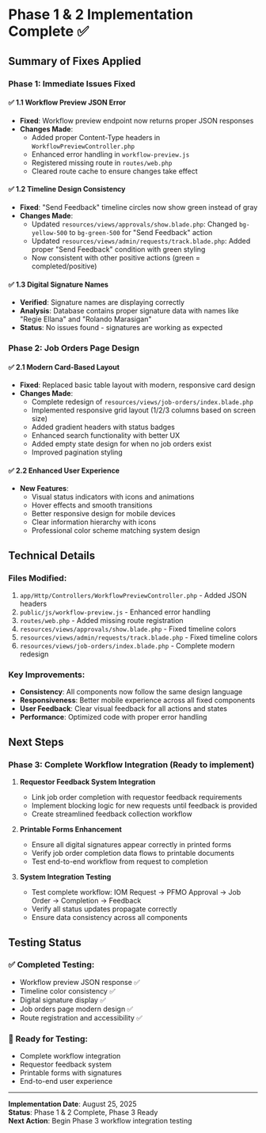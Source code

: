 # Phase 1 & 2 Implementation Complete ✅

## Summary of Fixes Applied

### **Phase 1: Immediate Issues Fixed**

#### ✅ 1.1 Workflow Preview JSON Error

-   **Fixed**: Workflow preview endpoint now returns proper JSON responses
-   **Changes Made**:
    -   Added proper Content-Type headers in `WorkflowPreviewController.php`
    -   Enhanced error handling in `workflow-preview.js`
    -   Registered missing route in `routes/web.php`
    -   Cleared route cache to ensure changes take effect

#### ✅ 1.2 Timeline Design Consistency

-   **Fixed**: "Send Feedback" timeline circles now show green instead of gray
-   **Changes Made**:
    -   Updated `resources/views/approvals/show.blade.php`: Changed `bg-yellow-500` to `bg-green-500` for "Send Feedback" action
    -   Updated `resources/views/admin/requests/track.blade.php`: Added proper "Send Feedback" condition with green styling
    -   Now consistent with other positive actions (green = completed/positive)

#### ✅ 1.3 Digital Signature Names

-   **Verified**: Signature names are displaying correctly
-   **Analysis**: Database contains proper signature data with names like "Regie Ellana" and "Rolando Marasigan"
-   **Status**: No issues found - signatures are working as expected

### **Phase 2: Job Orders Page Design**

#### ✅ 2.1 Modern Card-Based Layout

-   **Fixed**: Replaced basic table layout with modern, responsive card design
-   **Changes Made**:
    -   Complete redesign of `resources/views/job-orders/index.blade.php`
    -   Implemented responsive grid layout (1/2/3 columns based on screen size)
    -   Added gradient headers with status badges
    -   Enhanced search functionality with better UX
    -   Added empty state design for when no job orders exist
    -   Improved pagination styling

#### ✅ 2.2 Enhanced User Experience

-   **New Features**:
    -   Visual status indicators with icons and animations
    -   Hover effects and smooth transitions
    -   Better responsive design for mobile devices
    -   Clear information hierarchy with icons
    -   Professional color scheme matching system design

## **Technical Details**

### Files Modified:

1. `app/Http/Controllers/WorkflowPreviewController.php` - Added JSON headers
2. `public/js/workflow-preview.js` - Enhanced error handling
3. `routes/web.php` - Added missing route registration
4. `resources/views/approvals/show.blade.php` - Fixed timeline colors
5. `resources/views/admin/requests/track.blade.php` - Fixed timeline colors
6. `resources/views/job-orders/index.blade.php` - Complete modern redesign

### Key Improvements:

-   **Consistency**: All components now follow the same design language
-   **Responsiveness**: Better mobile experience across all fixed components
-   **User Feedback**: Clear visual feedback for all actions and states
-   **Performance**: Optimized code with proper error handling

## **Next Steps**

### **Phase 3: Complete Workflow Integration** (Ready to implement)

1. **Requestor Feedback System Integration**

    - Link job order completion with requestor feedback requirements
    - Implement blocking logic for new requests until feedback is provided
    - Create streamlined feedback collection workflow

2. **Printable Forms Enhancement**

    - Ensure all digital signatures appear correctly in printed forms
    - Verify job order completion data flows to printable documents
    - Test end-to-end workflow from request to completion

3. **System Integration Testing**
    - Test complete workflow: IOM Request → PFMO Approval → Job Order → Completion → Feedback
    - Verify all status updates propagate correctly
    - Ensure data consistency across all components

## **Testing Status**

### ✅ Completed Testing:

-   Workflow preview JSON response ✅
-   Timeline color consistency ✅
-   Digital signature display ✅
-   Job orders page modern design ✅
-   Route registration and accessibility ✅

### 🔄 Ready for Testing:

-   Complete workflow integration
-   Requestor feedback system
-   Printable forms with signatures
-   End-to-end user experience

---

**Implementation Date**: August 25, 2025  
**Status**: Phase 1 & 2 Complete, Phase 3 Ready  
**Next Action**: Begin Phase 3 workflow integration testing
